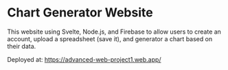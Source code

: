 # Chart Generator Website

This website using Svelte, Node.js, and Firebase to allow users to create an account, upload a spreadsheet (save it), and generator a chart based on their data.

Deployed at: https://advanced-web-project1.web.app/

